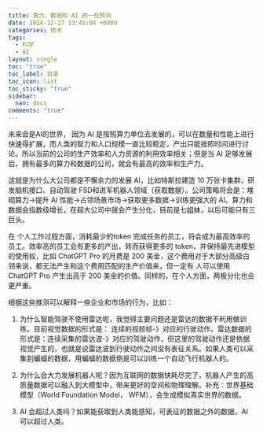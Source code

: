 ```yaml
---
title: 算力、数据和 AI 的一些预测
date: 2024-12-27 13:45:04 +0800
categories: 技术
tags:
  - 科学
  - AI
layout: single
toc: "true"
toc_label: 目录
toc_icon: list
toc_sticky: "true"
sidebar:
  nav: docs
comments: "true"
---
```

未来会是AI的世界， 因为 AI 是按照算力单位去发展的，可以在数量和性能上进行快速得扩展，而人类的智力和人口规模一直比较稳定，产出只能按照时间进行讨论。所以当前的公司的生产效率和人力资源的利用效率相关；但是当 AI 足够发展后，拥有最多的算力和数据的公司，就会有最高的效率和生产力。

这就是为什么大公司都是不懈余力的发展 AI，比如特斯拉建造 10 万张卡集群，研发脑机接口、自动驾驶 FSD和进军机器人领域（获取数据）。公司策略将会是：堆砌算力->提升 AI 性能->占领场景市场->获取更多数据->训练更强大的 AI。算力和数据会指数级增长，在超大公司中就会产生分化，目前是七姐妹，以后可能只有三巨头。

在 个人工作过程方面，消耗最少的token 完成任务的员工，将会成为最高效率的员工。效率高的员工会有更多的产出，转而获得更多的 token，并保持最先进模型的使用权，比如 ChatGPT  Pro 的月费是 200 美金，这个费用对于大部分高级白领来说，都无法产生和这个费用匹配的生产价值来，但一定有 人可以使用ChatGPT Pro 产生出高于 200 美金的价值。同样的，在个人方面，两极分化也会更严重。

根据这些推测可以解释一些企业和市场的行为，比如：

1. 为什么智能驾驶不使用雷达呢，我觉得主要问题还是雷达的数据不利用做训练。目前视觉数据的形式是： 连续的视频帧-》对应的行驶动作。雷达数据的形式是：连续采集的雷达波-》对应的驾驶动作，但这里的驾驶动作还是依据视觉产生的，也就是说雷达波到行驶动作之间没有表征关系。如果人类可以采集到蝙蝠的数据，用蝙蝠的数据倒是可以训练一个自动飞行机器人的。

2. 为什么会大力发展机器人呢？因为互联网的数据快耗尽完了，机器人产生的高质量数据可以融入到大模型中，带来更好的空间和物理理解。补充：世界基础模型（World Foundation Model， WFM），会生成模拟真实世界的数据。

3. AI 会超过人类吗？如果能获取到人类能感知，可表征的数据之外的数据，AI 可以超过人类。

